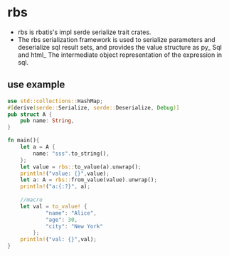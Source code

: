 # rbs

* rbs is rbatis's impl serde serialize trait crates.
* The rbs serialization framework is used to serialize parameters and deserialize sql result sets, and provides the value structure as py_ Sql and html_ The intermediate object representation of the expression in sql.

## use example
```rust
use std::collections::HashMap;
#[derive(serde::Serialize, serde::Deserialize, Debug)]
pub struct A {
    pub name: String,
}

fn main(){
    let a = A {
        name: "sss".to_string(),
    };
    let value = rbs::to_value(a).unwrap();
    println!("value: {}",value);
    let a: A = rbs::from_value(value).unwrap();
    println!("a:{:?}", a);
    
    //macro
    let val = to_value! {
            "name": "Alice",
            "age": 30,
            "city": "New York"
        };
    println!("val: {}",val);
}
```